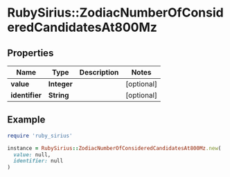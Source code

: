 # RubySirius::ZodiacNumberOfConsideredCandidatesAt800Mz

## Properties

| Name | Type | Description | Notes |
| ---- | ---- | ----------- | ----- |
| **value** | **Integer** |  | [optional] |
| **identifier** | **String** |  | [optional] |

## Example

```ruby
require 'ruby_sirius'

instance = RubySirius::ZodiacNumberOfConsideredCandidatesAt800Mz.new(
  value: null,
  identifier: null
)
```

